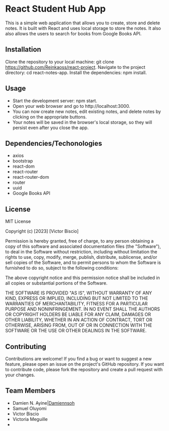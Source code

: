 # React Student Hub App
This is a simple web application that allows you to create, store and delete notes. It is built with React and uses local storage to store the notes. It also also allows the users to search for books from Google Books API.

## Installation
Clone the repository to your local machine: git clone https://github.com/Reinkaoss/react-project.
Navigate to the project directory: cd react-notes-app.
Install the dependencies: npm install.

## Usage
* Start the development server: npm start.
* Open your web browser and go to http://localhost:3000.
* You can now create new notes, edit existing notes, and delete notes by clicking on the appropriate buttons.
* Your notes will be saved in the browser's local storage, so they will persist even after you close the app.

## Dependencies/Techonologies
* axios
* bootstrap
* react-dom
* react-router
* react-router-dom
* router
* uuid
* Google Books API

## License
MIT License

Copyright (c) [2023] [Victor Biscio]

Permission is hereby granted, free of charge, to any person obtaining a copy of this software and associated documentation files (the "Software"), to deal in the Software without restriction, including without limitation the rights to use, copy, modify, merge, publish, distribute, sublicense, and/or sell copies of the Software, and to permit persons to whom the Software is furnished to do so, subject to the following conditions:

The above copyright notice and this permission notice shall be included in all copies or substantial portions of the Software.

THE SOFTWARE IS PROVIDED "AS IS", WITHOUT WARRANTY OF ANY KIND, EXPRESS OR IMPLIED, INCLUDING BUT NOT LIMITED TO THE WARRANTIES OF MERCHANTABILITY, FITNESS FOR A PARTICULAR PURPOSE AND NONINFRINGEMENT. IN NO EVENT SHALL THE AUTHORS OR COPYRIGHT HOLDERS BE LIABLE FOR ANY CLAIM, DAMAGES OR OTHER LIABILITY, WHETHER IN AN ACTION OF CONTRACT, TORT OR OTHERWISE, ARISING FROM, OUT OF OR IN CONNECTION WITH THE SOFTWARE OR THE USE OR OTHER DEALINGS IN THE SOFTWARE.

## Contributing
Contributions are welcome! If you find a bug or want to suggest a new feature, please open an issue on the project's GitHub repository. If you want to contribute code, please fork the repository and create a pull request with your changes.

## Team Members
* Damien N. Ayine|[Damiennsoh](https://github.com/Damiennsoh)
* Samuel Oluyomi
* Victor Biscio
* Victoria Meguille
* 
  
